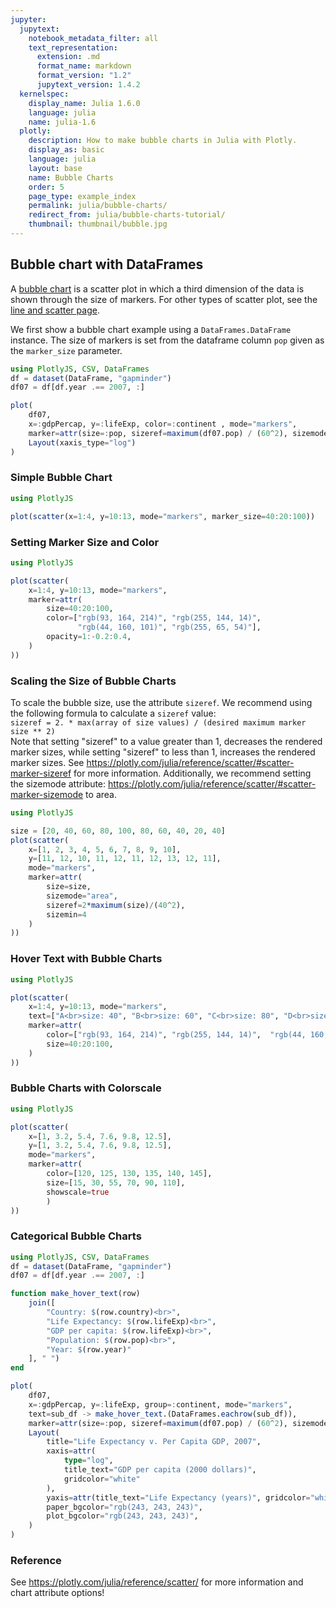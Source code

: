 ```yaml
---
jupyter:
  jupytext:
    notebook_metadata_filter: all
    text_representation:
      extension: .md
      format_name: markdown
      format_version: "1.2"
      jupytext_version: 1.4.2
  kernelspec:
    display_name: Julia 1.6.0
    language: julia
    name: julia-1.6
  plotly:
    description: How to make bubble charts in Julia with Plotly.
    display_as: basic
    language: julia
    layout: base
    name: Bubble Charts
    order: 5
    page_type: example_index
    permalink: julia/bubble-charts/
    redirect_from: julia/bubble-charts-tutorial/
    thumbnail: thumbnail/bubble.jpg
---
```


## Bubble chart with DataFrames

A [bubble chart](https://en.wikipedia.org/wiki/Bubble_chart) is a scatter plot in which a third dimension of the data is shown through the size of markers. For other types of scatter plot, see the [line and scatter page](https://plotly.com/julia/line-and-scatter/).

We first show a bubble chart example using a `DataFrames.DataFrame` instance. The size of markers is set from the dataframe column `pop` given as the `marker_size` parameter.

```julia
using PlotlyJS, CSV, DataFrames
df = dataset(DataFrame, "gapminder")
df07 = df[df.year .== 2007, :]

plot(
    df07,
    x=:gdpPercap, y=:lifeExp, color=:continent , mode="markers",
    marker=attr(size=:pop, sizeref=maximum(df07.pop) / (60^2), sizemode="area"),
    Layout(xaxis_type="log")
)
```

### Simple Bubble Chart

```julia
using PlotlyJS

plot(scatter(x=1:4, y=10:13, mode="markers", marker_size=40:20:100))
```

### Setting Marker Size and Color

```julia
using PlotlyJS

plot(scatter(
    x=1:4, y=10:13, mode="markers",
    marker=attr(
        size=40:20:100,
        color=["rgb(93, 164, 214)", "rgb(255, 144, 14)",
               "rgb(44, 160, 101)", "rgb(255, 65, 54)"],
        opacity=1:-0.2:0.4,
    )
))
```

### Scaling the Size of Bubble Charts

To scale the bubble size, use the attribute `sizeref`. We recommend using the following formula to calculate a `sizeref` value:<br>
`sizeref = 2. * max(array of size values) / (desired maximum marker size ** 2)`<br>
Note that setting "sizeref" to a value greater than 1, decreases the rendered marker sizes, while setting "sizeref" to less than 1, increases the rendered marker sizes. See https://plotly.com/julia/reference/scatter/#scatter-marker-sizeref for more information.
Additionally, we recommend setting the sizemode attribute: https://plotly.com/julia/reference/scatter/#scatter-marker-sizemode to area.

```julia
using PlotlyJS

size = [20, 40, 60, 80, 100, 80, 60, 40, 20, 40]
plot(scatter(
    x=[1, 2, 3, 4, 5, 6, 7, 8, 9, 10],
    y=[11, 12, 10, 11, 12, 11, 12, 13, 12, 11],
    mode="markers",
    marker=attr(
        size=size,
        sizemode="area",
        sizeref=2*maximum(size)/(40^2),
        sizemin=4
    )
))
```

### Hover Text with Bubble Charts

```julia
using PlotlyJS

plot(scatter(
    x=1:4, y=10:13, mode="markers",
    text=["A<br>size: 40", "B<br>size: 60", "C<br>size: 80", "D<br>size: 100"],
    marker=attr(
        color=["rgb(93, 164, 214)", "rgb(255, 144, 14)",  "rgb(44, 160, 101)", "rgb(255, 65, 54)"],
        size=40:20:100,
    )
))
```

### Bubble Charts with Colorscale

```julia
using PlotlyJS

plot(scatter(
    x=[1, 3.2, 5.4, 7.6, 9.8, 12.5],
    y=[1, 3.2, 5.4, 7.6, 9.8, 12.5],
    mode="markers",
    marker=attr(
        color=[120, 125, 130, 135, 140, 145],
        size=[15, 30, 55, 70, 90, 110],
        showscale=true
        )
))
```

### Categorical Bubble Charts

```julia
using PlotlyJS, CSV, DataFrames
df = dataset(DataFrame, "gapminder")
df07 = df[df.year .== 2007, :]

function make_hover_text(row)
    join([
        "Country: $(row.country)<br>",
        "Life Expectancy: $(row.lifeExp)<br>",
        "GDP per capita: $(row.lifeExp)<br>",
        "Population: $(row.pop)<br>",
        "Year: $(row.year)"
    ], " ")
end

plot(
    df07,
    x=:gdpPercap, y=:lifeExp, group=:continent, mode="markers",
    text=sub_df -> make_hover_text.(DataFrames.eachrow(sub_df)),
    marker=attr(size=:pop, sizeref=maximum(df07.pop) / (60^2), sizemode="area"),
    Layout(
        title="Life Expectancy v. Per Capita GDP, 2007",
        xaxis=attr(
            type="log",
            title_text="GDP per capita (2000 dollars)",
            gridcolor="white"
        ),
        yaxis=attr(title_text="Life Expectancy (years)", gridcolor="white"),
        paper_bgcolor="rgb(243, 243, 243)",
        plot_bgcolor="rgb(243, 243, 243)",
    )
)
```

### Reference

See https://plotly.com/julia/reference/scatter/ for more information and chart attribute options!
